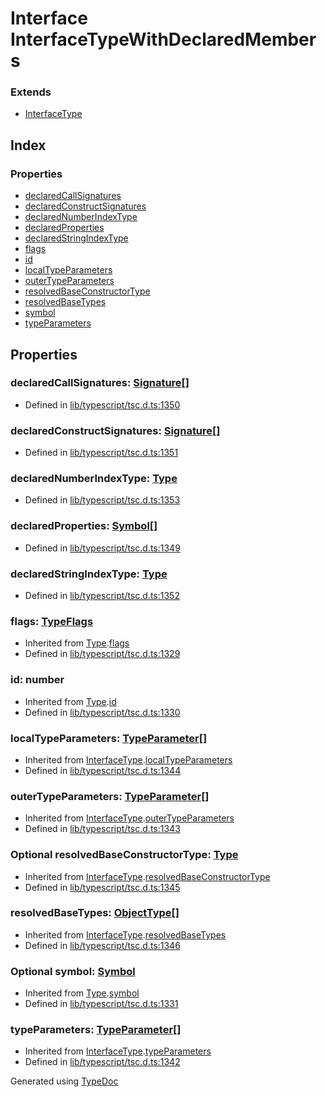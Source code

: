 # Interface InterfaceTypeWithDeclaredMembers


### Extends
* [InterfaceType](ts.interfacetype.md)

## Index

### Properties
* [declaredCallSignatures](ts.interfacetypewithdeclaredmembers.md#declaredcallsignatures)
* [declaredConstructSignatures](ts.interfacetypewithdeclaredmembers.md#declaredconstructsignatures)
* [declaredNumberIndexType](ts.interfacetypewithdeclaredmembers.md#declarednumberindextype)
* [declaredProperties](ts.interfacetypewithdeclaredmembers.md#declaredproperties)
* [declaredStringIndexType](ts.interfacetypewithdeclaredmembers.md#declaredstringindextype)
* [flags](ts.interfacetypewithdeclaredmembers.md#flags)
* [id](ts.interfacetypewithdeclaredmembers.md#id)
* [localTypeParameters](ts.interfacetypewithdeclaredmembers.md#localtypeparameters)
* [outerTypeParameters](ts.interfacetypewithdeclaredmembers.md#outertypeparameters)
* [resolvedBaseConstructorType](ts.interfacetypewithdeclaredmembers.md#resolvedbaseconstructortype)
* [resolvedBaseTypes](ts.interfacetypewithdeclaredmembers.md#resolvedbasetypes)
* [symbol](ts.interfacetypewithdeclaredmembers.md#symbol)
* [typeParameters](ts.interfacetypewithdeclaredmembers.md#typeparameters)

## Properties

### declaredCallSignatures: [Signature](ts.signature.md)[]

* Defined in [lib/typescript/tsc.d.ts:1350](https://github.com/kimamula/typedoc/blob/HEAD/src/lib/typescript/tsc.d.ts#L1350)


### declaredConstructSignatures: [Signature](ts.signature.md)[]

* Defined in [lib/typescript/tsc.d.ts:1351](https://github.com/kimamula/typedoc/blob/HEAD/src/lib/typescript/tsc.d.ts#L1351)


### declaredNumberIndexType: [Type](ts.type.md)

* Defined in [lib/typescript/tsc.d.ts:1353](https://github.com/kimamula/typedoc/blob/HEAD/src/lib/typescript/tsc.d.ts#L1353)


### declaredProperties: [Symbol](ts.symbol.md)[]

* Defined in [lib/typescript/tsc.d.ts:1349](https://github.com/kimamula/typedoc/blob/HEAD/src/lib/typescript/tsc.d.ts#L1349)


### declaredStringIndexType: [Type](ts.type.md)

* Defined in [lib/typescript/tsc.d.ts:1352](https://github.com/kimamula/typedoc/blob/HEAD/src/lib/typescript/tsc.d.ts#L1352)


### flags: [TypeFlags](../enums/ts.typeflags.md)

* Inherited from [Type](ts.type.md).[flags](ts.type.md#flags)
* Defined in [lib/typescript/tsc.d.ts:1329](https://github.com/kimamula/typedoc/blob/HEAD/src/lib/typescript/tsc.d.ts#L1329)


### id: number

* Inherited from [Type](ts.type.md).[id](ts.type.md#id)
* Defined in [lib/typescript/tsc.d.ts:1330](https://github.com/kimamula/typedoc/blob/HEAD/src/lib/typescript/tsc.d.ts#L1330)


### localTypeParameters: [TypeParameter](ts.typeparameter.md)[]

* Inherited from [InterfaceType](ts.interfacetype.md).[localTypeParameters](ts.interfacetype.md#localtypeparameters)
* Defined in [lib/typescript/tsc.d.ts:1344](https://github.com/kimamula/typedoc/blob/HEAD/src/lib/typescript/tsc.d.ts#L1344)


### outerTypeParameters: [TypeParameter](ts.typeparameter.md)[]

* Inherited from [InterfaceType](ts.interfacetype.md).[outerTypeParameters](ts.interfacetype.md#outertypeparameters)
* Defined in [lib/typescript/tsc.d.ts:1343](https://github.com/kimamula/typedoc/blob/HEAD/src/lib/typescript/tsc.d.ts#L1343)


### Optional resolvedBaseConstructorType: [Type](ts.type.md)

* Inherited from [InterfaceType](ts.interfacetype.md).[resolvedBaseConstructorType](ts.interfacetype.md#resolvedbaseconstructortype)
* Defined in [lib/typescript/tsc.d.ts:1345](https://github.com/kimamula/typedoc/blob/HEAD/src/lib/typescript/tsc.d.ts#L1345)


### resolvedBaseTypes: [ObjectType](ts.objecttype.md)[]

* Inherited from [InterfaceType](ts.interfacetype.md).[resolvedBaseTypes](ts.interfacetype.md#resolvedbasetypes)
* Defined in [lib/typescript/tsc.d.ts:1346](https://github.com/kimamula/typedoc/blob/HEAD/src/lib/typescript/tsc.d.ts#L1346)


### Optional symbol: [Symbol](ts.symbol.md)

* Inherited from [Type](ts.type.md).[symbol](ts.type.md#symbol)
* Defined in [lib/typescript/tsc.d.ts:1331](https://github.com/kimamula/typedoc/blob/HEAD/src/lib/typescript/tsc.d.ts#L1331)


### typeParameters: [TypeParameter](ts.typeparameter.md)[]

* Inherited from [InterfaceType](ts.interfacetype.md).[typeParameters](ts.interfacetype.md#typeparameters)
* Defined in [lib/typescript/tsc.d.ts:1342](https://github.com/kimamula/typedoc/blob/HEAD/src/lib/typescript/tsc.d.ts#L1342)



Generated using [TypeDoc](http://typedoc.io)
